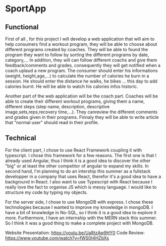 # SportApp


## Functional

First of all , for this project I will develop a web application that will aim to help consumers find a workout program, they will be able to choose about different programs created by coaches. They will be able to found the program they want to follow by sorting the different programs by date, category,... In addition, they will can follow different coachs and give them feedback/comments and grades, consequently they will get notified when a coach uplaud a new program. 
The consumer should enter his informations (weight, height,age,...) to calculate the number of calories he burn in a session. He should enter the distance he walks, he bikes ... this day to add calories burnt. He will be able to watch his calories infos historic.

Another part of the web application will be the coach part. Coaches will be able to create their different workout programs, giving them a name, different steps (step name, description, descriptive image,sets,reps,recovery time,...). They canreview the different comments and grades given in their programs. Finnaly they will be able to write article that "normal user" should read in their profile.

## Technical

For the client part, I chose to use React Framework coupling it with typescript. I chose this framework for a few reasons. The first one is that I already used Angular, thus I think it is a good idea to discover the other "big" or at least the other competitor of angular to expand my skills. In second hand, I'm planning to do an intership this summer as a fullstack developper in a company that uses React, therefor it's a good idea to have a background in React. I also want to use Typescript with React because I really love the fact to organise JS which is messy language. I would like to structure my code by typing my objects. 

For the server side, I chose to use MongoDB with express. I chose these technologies because I wanted to improve my knowledge in mongoDB.  I have a bit of knowledge in No-SQL, so I think it is a good idea to explore it more. Furthermore, I have an internship with the MERN stack this summer. So I think it was a good thing to make a complete project with MongoDB.

Website Presentation: https://youtu.be/Ua8tzAw9HY0
Code Review: https://www.youtube.com/watch?v=fWS0t4HZbXs
